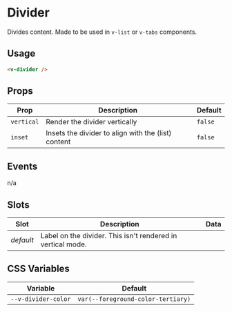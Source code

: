 # Divider

Divides content. Made to be used in `v-list` or `v-tabs` components.

## Usage

```html
<v-divider />
```

## Props
| Prop       | Description                                         | Default |
|------------|-----------------------------------------------------|---------|
| `vertical` | Render the divider vertically                       | `false` |
| `inset`    | Insets the divider to align with the (list) content | `false` |

## Events
n/a

## Slots

| Slot      | Description                                                 | Data |
|-----------|-------------------------------------------------------------|------|
| _default_ | Label on the divider. This isn't rendered in vertical mode. |      |

## CSS Variables
| Variable            | Default                             |
|---------------------|-------------------------------------|
| `--v-divider-color` | `var(--foreground-color-tertiary)` |
